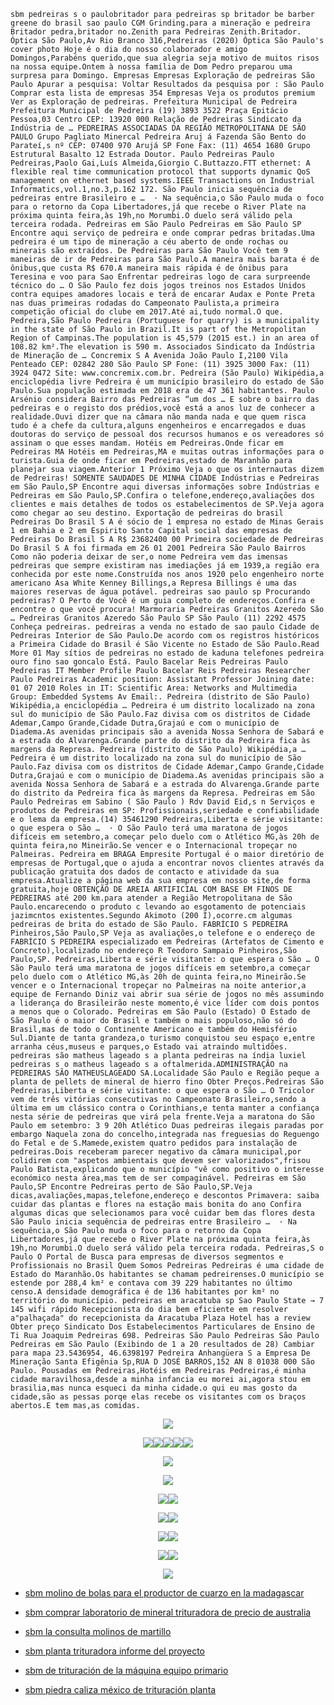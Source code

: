 
```
sbm pedreiras s o paulobritador para pedreiras sp britador be barber greene do brasil sao paulo CGM Grinding.para a mineração e pedreira Britador pedra,britador no.Zenith para Pedreiras Zenith.Britador. Óptica São Paulo,Av Rio Branco 316,Pedreiras (2020) Óptica São Paulo's cover photo Hoje é o dia do nosso colaborador e amigo Domingos,Parabéns querido,que sua alegria seja motivo de muitos risos na nossa equipe.Ontem à nossa família de Dom Pedro preparou uma surpresa para Domingo. Empresas Empresas Exploração de pedreiras São Paulo Apurar a pesquisa: Voltar Resultados da pesquisa por : São Paulo Comprar esta lista de empresas 354 Empresas Veja os produtos premium Ver as Exploração de pedreiras. Prefeitura Municipal de Pedreira Prefeitura Municipal de Pedreira (19) 3893 3522 Praça Epitácio Pessoa,03 Centro CEP: 13920 000 Relação de Pedreiras Sindicato da Indústria de … PEDREIRAS ASSOCIADAS DA REGIÃO METROPOLITANA DE SÃO PAULO Grupo Pagliato Minercal Pedreira Aruj á Fazenda São Bento do Parateí,s nº CEP: 07400 970 Arujá SP Fone Fax: (11) 4654 1680 Grupo Estrutural Basalto 12 Estrada Doutor. Paulo Pedreiras Paulo Pedreiras,Paolo Gai,Luís Almeida,Giorgio C.Buttazzo.FTT ethernet: A flexible real time communication protocol that supports dynamic QoS management on ethernet based systems.IEEE Transactions on Industrial Informatics,vol.1,no.3,p.162 172. São Paulo inicia sequência de pedreiras entre Brasileiro e …  · Na sequência,o São Paulo muda o foco para o retorno da Copa Libertadores,já que recebe o River Plate na próxima quinta feira,às 19h,no Morumbi.O duelo será válido pela terceira rodada. Pedreiras em São Paulo Pedreiras em São Paulo SP Encontre aqui serviço de pedreira e onde comprar pedras britadas.Uma pedreira é um tipo de mineração a céu aberto de onde rochas ou minerais são extraídos. De Pedreiras para São Paulo Você tem 9 maneiras de ir de Pedreiras para São Paulo.A maneira mais barata é de ônibus,que custa R$ 670.A maneira mais rápida é de ônibus para Teresina e voo para Sao Enfrentar pedreiras logo de cara surpreende técnico do … O São Paulo fez dois jogos treinos nos Estados Unidos contra equipes amadores locais e terá de encarar Audax e Ponte Preta nas duas primeiras rodadas do Campeonato Paulista,a primeira competição oficial do clube em 2017.Até ai,tudo normal.O que. Pedreira,São Paulo Pedreira (Portuguese for quarry) is a municipality in the state of São Paulo in Brazil.It is part of the Metropolitan Region of Campinas.The population is 45,579 (2015 est.) in an area of 108.82 km².The elevation is 590 m. Associados Sindicato da Indústria de Mineração de … Concremix S A Avenida João Paulo I,2100 Vila Penteado CEP: 02842 280 São Paulo SP Fone: (11) 3925 3000 Fax: (11) 3924 0472 Site: www.concremix.com.br. Pedreira (São Paulo) Wikipédia,a enciclopédia livre Pedreira é um município brasileiro do estado de São Paulo.Sua população estimada em 2018 era de 47 361 habitantes. Paulo Arsénio considera Bairro das Pedreiras “um dos … E sobre o bairro das pedreiras e o registo dos prédios,você está a anos luz de conhecer a realidade.Ouvi dizer que na câmara não manda nada e que quem risca tudo é a chefe da cultura,alguns engenheiros e encarregados e duas doutoras do serviço de pessoal dos recursos humanos e os vereadores só assinam o que esses mandam. Hotéis em Pedreiras.Onde ficar em Pedreiras MA Hotéis em Pedreiras,MA e muitas outras informações para o turista.Guia de onde ficar em Pedreiras,estado de Maranhão para planejar sua viagem.Anterior 1 Próximo Veja o que os internautas dizem de Pedreiras! SOMENTE SAUDADES DE MINHA CIDADE Indústrias e Pedreiras em São Paulo,SP Encontre aqui diversas informações sobre Indústrias e Pedreiras em São Paulo,SP.Confira o telefone,endereço,avaliações dos clientes e mais detalhes de todos os estabelecimentos de SP.Veja agora como chegar ao seu destino. Exportação de pedreiras do brasil Pedreiras Do Brasil S A é sócio de 1 empresa no estado de Minas Gerais 1 em Bahia e 2 em Espirito Santo Capital social das empresas de Pedreiras Do Brasil S A R$ 23682400 00 Primeira sociedade de Pedreiras Do Brasil S A foi firmada em 26 01 2001 Pedreira São Paulo Bairros Como não poderia deixar de ser,o nome Pedreira vem das imensas pedreiras que sempre existiram nas imediações já em 1939,a região era conhecida por este nome.Construída nos anos 1920 pelo engenheiro norte americano Asa White Kenney Billings,a Represa Billings é uma das maiores reservas de água potável. pedreiras sao paulo sp Procurando pedreiras? O Perto de Você é um guia completo de endereços.Confira e encontre o que você procura! Marmoraria Pedreiras Granitos Azeredo São … Pedreiras Granitos Azeredo São Paulo SP São Paulo (11) 2292 4575 Conheça pedreiras. pedreiras a venda no estado de sao paulo Cidade de Pedreiras Interior de São Paulo.De acordo com os registros históricos a Primeira Cidade do Brasil é São Vicente no Estado de São Paulo.Read More 01 May sítios de pedreiras no estado de kaduna telefones pedreira ouro fino sao goncalo Está. Paulo Bacelar Reis Pedreiras Paulo Pedreiras IT Member Profile Paulo Bacelar Reis Pedreiras Researcher Paulo Pedreiras Academic position: Assistant Professor Joining date: 01 07 2010 Roles in IT: Scientific Area: Networks and Multimedia Group: Embedded Systems Av Email:. Pedreira (distrito de São Paulo) Wikipédia,a enciclopédia … Pedreira é um distrito localizado na zona sul do município de São Paulo.Faz divisa com os distritos de Cidade Ademar,Campo Grande,Cidade Dutra,Grajaú e com o município de Diadema.As avenidas principais são a avenida Nossa Senhora de Sabará e a estrada do Alvarenga.Grande parte do distrito da Pedreira fica às margens da Represa. Pedreira (distrito de São Paulo) Wikipédia,a … Pedreira é um distrito localizado na zona sul do município de São Paulo.Faz divisa com os distritos de Cidade Ademar,Campo Grande,Cidade Dutra,Grajaú e com o município de Diadema.As avenidas principais são a avenida Nossa Senhora de Sabará e a estrada do Alvarenga.Grande parte do distrito da Pedreira fica às margens da Represa. Pedreiras em São Paulo Pedreiras em Sabino ( São Paulo ) Rdv David Eid,s n Serviços e produtos de Pedreiras em SP: Profissionais,seriedade e confiabilidade e o lema da empresa.(14) 35461290 Pedreiras,Liberta e série visitante: o que espera o São …  · O São Paulo terá uma maratona de jogos difíceis em setembro,a começar pelo duelo com o Atlético MG,às 20h de quinta feira,no Mineirão.Se vencer e o Internacional tropeçar no Palmeiras. Pedreira em BRAGA Empresite Portugal é o maior diretório de empresas de Portugal,que o ajuda a encontrar novos clientes através da publicação gratuita dos dados de contacto e atividade da sua empresa.Atualize a página web da sua empresa em nosso site,de forma gratuita,hoje OBTENÇÃO DE AREIA ARTIFICIAL COM BASE EM FINOS DE PEDREIRAS até 200 km.para atender a Região Metropolitana de São Paulo.encarecendo o produto c levando ao esgotamento de potenciais jazimcntos existentes.Segundo Akimoto (200 I),ocorre.cm algumas pedreiras de brita do estado de São Paulo. FABRÍCIO S PEDREIRA Pinheiros,São Paulo,SP Veja as avaliações,o telefone e o endereço de FABRÍCIO S PEDREIRA especializado em Pedreiras (Artefatos de Cimento e Concreto),localizado no endereço R Teodoro Sampaio Pinheiros,São Paulo,SP. Pedreiras,Liberta e série visitante: o que espera o São … O São Paulo terá uma maratona de jogos difíceis em setembro,a começar pelo duelo com o Atlético MG,às 20h de quinta feira,no Mineirão.Se vencer e o Internacional tropeçar no Palmeiras na noite anterior,a equipe de Fernando Diniz vai abrir sua série de jogos no mês assumindo a liderança do Brasileirão neste momento,é vice líder com dois pontos a menos que o Colorado. Pedreiras em São Paulo (Estado) O Estado de São Paulo é o maior do Brasil e também o mais populoso,não só do Brasil,mas de todo o Continente Americano e também do Hemisfério Sul.Diante de tanta grandeza,o turismo conquistou seu espaço e,entre arranha céus,museus e parques,o Estado vai atraindo multidões. pedreiras são matheus lageado s a planta pedreiras na índia luxiel pedreiras s o matheus lageado s a oftalmerida.ADMINISTRAÇÃO na PEDREIRAS SÃO MATHEUSLAGEADO SA.Localidade São Paulo e Região peque a planta de pellets de mineral de hierro fino Obter Preços.Pedreiras São Pedreiras,Liberta e série visitante: o que espera o São … O Tricolor vem de três vitórias consecutivas no Campeonato Brasileiro,sendo a última em um clássico contra o Corinthians,e tenta manter a confiança nesta série de pedreiras que virá pela frente.Veja a maratona do São Paulo em setembro: 3 9 20h Atlético Duas pedreiras ilegais paradas por embargo Naquela zona do concelho,integrada nas freguesias do Reguengo do Fetal e de S.Mamede,existem quatro pedidos para instalação de pedreiras.Dois receberam parecer negativo da câmara municipal,por colidirem com "aspetos ambientais que devem ser valorizados",frisou Paulo Batista,explicando que o município "vê como positivo o interesse económico nesta área,mas tem de ser compaginável. Pedreiras em São Paulo,SP Encontre Pedreiras perto de São Paulo,SP.Veja dicas,avaliações,mapas,telefone,endereço e descontos Primavera: saiba cuidar das plantas e flores na estação mais bonita do ano Confira algumas dicas que selecionamos para você cuidar bem das flores desta São Paulo inicia sequência de pedreiras entre Brasileiro …  · Na sequência,o São Paulo muda o foco para o retorno da Copa Libertadores,já que recebe o River Plate na próxima quinta feira,às 19h,no Morumbi.O duelo será válido pela terceira rodada. Pedreiras,S o Paulo O Portal de Busca para empresas de diversos segmentos e Profissionais no Brasil Quem Somos Pedreiras Pedreiras é uma cidade de Estado do Maranhão.Os habitantes se chamam pedreirenses.O município se estende por 288,4 km² e contava com 39 229 habitantes no último censo.A densidade demográfica é de 136 habitantes por km² no território do município. pedreiras em aracatuba sp Sao Paulo State → 7 145 wifi rápido Recepcionista do dia bem eficiente em resolver a"palhaçada" do recepcionista da Aracatuba Plaza Hotel has a review Obter preço Sindicato Dos Estabelecimentos Particulares de Ensino de Ti Rua Joaquim Pedreiras 698. Pedreiras São Paulo Pedreiras São Paulo Pedreiras em São Paulo (Exibindo de 1 a 20 resultados de 28) Cambiar para mapa 23.5436954, 46.6398197 Pedreira Anhangüera S a Empresa De Mineração Santa Efigênia Sp,RUA D JOSÉ BARROS,152 AN 8 01038 000 São Paulo. Pousadas em Pedreiras,Hotéis em Pedreiras Pedreiras,é minha cidade maravilhosa,desde a minha infancia eu morei ai,agora stou em brasilia,mas nunca esqueci da minha cidade.o qui eu mas gosto da cidade,são as pessas porqe elas recebe os visitantes com os braços abertos.E tem mas,as comidas. 
```

<div align="center">

<a href="https://es-crusher.shibang-china.com/github&k=sbm+pedreiras+s+o+paulo"><img src="https://static.shibang-china.com/es/crusher/logo.jpg"></a>

<a href="https://es-crusher.shibang-china.com/github&k=sbm+pedreiras+s+o+paulo"><img src="https://static.shibang-china.com/es/crusher/index.jpg"></a><a href="https://es-crusher.shibang-china.com/material.htmlgithub&k=sbm+pedreiras+s+o+paulo"><img src="https://static.shibang-china.com/es/crusher/material.jpg"></a><a href="https://es-crusher.shibang-china.com/application.htmlgithub&k=sbm+pedreiras+s+o+paulo"><img src="https://static.shibang-china.com/es/crusher/application.jpg"></a><a href="https://es-crusher.shibang-china.com/aboutus.htmlgithub&k=sbm+pedreiras+s+o+paulo"><img src="https://static.shibang-china.com/es/crusher/aboutus.jpg"></a><a href="https://es-crusher.shibang-china.com/contact.htmlgithub&k=sbm+pedreiras+s+o+paulo"><img src="https://static.shibang-china.com/es/crusher/contact.jpg"></a>

<a href="https://es-crusher.shibang-china.com/github&k=sbm+pedreiras+s+o+paulo"><img src="https://static.shibang-china.com/es/crusher/banner.jpg"></a>

<a href="https://swt.shibang-china.com/github&k=sbm+pedreiras+s+o+paulo"><img src="https://static.shibang-china.com/es/crusher/text.jpg"></a>

<a href="https://swt.shibang-china.com/github&k=sbm+pedreiras+s+o+paulo"><img src="https://static.shibang-china.com/es/crusher/chat.jpg"></a><a href="https://es-crusher.shibang-china.com/contact.htmlgithub&k=sbm+pedreiras+s+o+paulo"><img src="https://static.shibang-china.com/es/crusher/message.jpg"></a>

<a href="https://es-crusher.shibang-china.com/products/pe.htmlgithub&k=sbm+pedreiras+s+o+paulo"><img src="https://static.shibang-china.com/es/crusher/pe.jpg"></a><a href="https://es-crusher.shibang-china.com/products/pf.htmlgithub&k=sbm+pedreiras+s+o+paulo"><img src="https://static.shibang-china.com/es/crusher/pf.jpg"></a>

<a href="https://es-crusher.shibang-china.com/products/hpt.htmlgithub&k=sbm+pedreiras+s+o+paulo"><img src="https://static.shibang-china.com/es/crusher/hpt.jpg"></a><a href="https://es-crusher.shibang-china.com/products/vsi.htmlgithub&k=sbm+pedreiras+s+o+paulo"><img src="https://static.shibang-china.com/es/crusher/vsi.jpg"></a>

<a href="https://es-crusher.shibang-china.com/products/klv.htmlgithub&k=sbm+pedreiras+s+o+paulo"><img src="https://static.shibang-china.com/es/crusher/klv.jpg"></a><a href="https://es-crusher.shibang-china.com/products/portable.htmlgithub&k=sbm+pedreiras+s+o+paulo"><img src="https://static.shibang-china.com/es/crusher/portable.jpg"></a>

<a href="https://swt.shibang-china.com/github&k=sbm+pedreiras+s+o+paulo"><img src="https://static.shibang-china.com/es/crusher/case.jpg"></a>

</div>


* [sbm molino de bolas para el productor de cuarzo en la madagascar](sbm%20molino%20de%20bolas%20para%20el%20productor%20de%20cuarzo%20en%20la%20madagascar.md)

* [sbm comprar laboratorio de mineral trituradora de precio de australia](sbm%20comprar%20laboratorio%20de%20mineral%20trituradora%20de%20precio%20de%20australia.md)

* [sbm la consulta molinos de martillo](sbm%20la%20consulta%20molinos%20de%20martillo.md)

* [sbm planta trituradora informe del proyecto](sbm%20planta%20trituradora%20informe%20del%20proyecto.md)

* [sbm de trituración de la máquina equipo primario](sbm%20de%20trituraci%C3%B3n%20de%20la%20m%C3%A1quina%20equipo%20primario.md)

* [sbm piedra caliza méxico de trituración planta](sbm%20piedra%20caliza%20m%C3%A9xico%20de%20trituraci%C3%B3n%20planta.md)